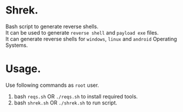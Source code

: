 # Shrek.
Bash script to generate reverse shells.<br>
It can be used to generate `reverse shell` and `payload exe` files.<br>
It can generate reverse shells for `windows`, `linux` and `android` Operating Systems.<br>

# Usage.
Use following commands as `root` user.<br>
1. bash `reqs.sh` OR `./reqs.sh` to install required tools.
2. bash `shrek.sh` OR `./shrek.sh` to run script.
